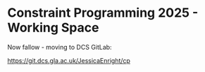 # Constraint Programming 2025 - Working Space

Now fallow - moving to DCS GitLab:

https://git.dcs.gla.ac.uk/JessicaEnright/cp


